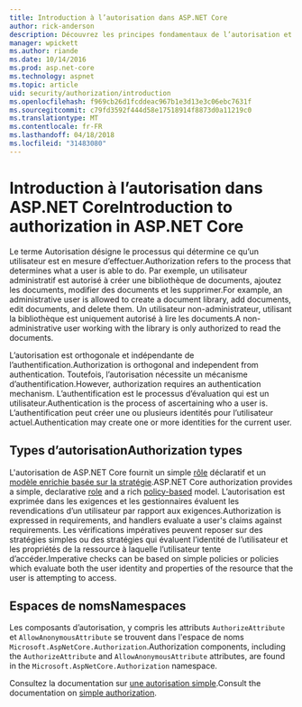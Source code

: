 ```yaml
---
title: Introduction à l’autorisation dans ASP.NET Core
author: rick-anderson
description: Découvrez les principes fondamentaux de l’autorisation et le fonctionnement des autorisations dans les applications ASP.NET Core.
manager: wpickett
ms.author: riande
ms.date: 10/14/2016
ms.prod: asp.net-core
ms.technology: aspnet
ms.topic: article
uid: security/authorization/introduction
ms.openlocfilehash: f969cb26d1fcddeac967b1e3d13e3c06ebc7631f
ms.sourcegitcommit: c79fd3592f444d58e17518914f8873d0a11219c0
ms.translationtype: MT
ms.contentlocale: fr-FR
ms.lasthandoff: 04/18/2018
ms.locfileid: "31483080"
---
```

# <a name="introduction-to-authorization-in-aspnet-core"></a><span data-ttu-id="cec2d-103">Introduction à l’autorisation dans ASP.NET Core</span><span class="sxs-lookup"><span data-stu-id="cec2d-103">Introduction to authorization in ASP.NET Core</span></span>

<a name="security-authorization-introduction"></a>

<span data-ttu-id="cec2d-104">Le terme Autorisation désigne le processus qui détermine ce qu’un utilisateur est en mesure d’effectuer.</span><span class="sxs-lookup"><span data-stu-id="cec2d-104">Authorization refers to the process that determines what a user is able to do.</span></span> <span data-ttu-id="cec2d-105">Par exemple, un utilisateur administratif est autorisé à créer une bibliothèque de documents, ajoutez les documents, modifier des documents et les supprimer.</span><span class="sxs-lookup"><span data-stu-id="cec2d-105">For example, an administrative user is allowed to create a document library, add documents, edit documents, and delete them.</span></span> <span data-ttu-id="cec2d-106">Un utilisateur non-administrateur, utilisant la bibliothèque est uniquement autorisé à lire les documents.</span><span class="sxs-lookup"><span data-stu-id="cec2d-106">A non-administrative user working with the library is only authorized to read the documents.</span></span>

<span data-ttu-id="cec2d-107">L’autorisation est orthogonale et indépendante de l’authentification.</span><span class="sxs-lookup"><span data-stu-id="cec2d-107">Authorization is orthogonal and independent from authentication.</span></span> <span data-ttu-id="cec2d-108">Toutefois, l’autorisation nécessite un mécanisme d’authentification.</span><span class="sxs-lookup"><span data-stu-id="cec2d-108">However, authorization requires an authentication mechanism.</span></span> <span data-ttu-id="cec2d-109">L’authentification est le processus d’évaluation qui est un utilisateur.</span><span class="sxs-lookup"><span data-stu-id="cec2d-109">Authentication is the process of ascertaining who a user is.</span></span> <span data-ttu-id="cec2d-110">L’authentification peut créer une ou plusieurs identités pour l’utilisateur actuel.</span><span class="sxs-lookup"><span data-stu-id="cec2d-110">Authentication may create one or more identities for the current user.</span></span>

## <a name="authorization-types"></a><span data-ttu-id="cec2d-111">Types d’autorisation</span><span class="sxs-lookup"><span data-stu-id="cec2d-111">Authorization types</span></span>

<span data-ttu-id="cec2d-112">L'autorisation de ASP.NET Core fournit un simple [rôle](xref:security/authorization/roles) déclaratif et un [modèle enrichie basée sur la stratégie](xref:security/authorization/policies).</span><span class="sxs-lookup"><span data-stu-id="cec2d-112">ASP.NET Core authorization provides a simple, declarative [role](xref:security/authorization/roles) and a rich [policy-based](xref:security/authorization/policies) model.</span></span> <span data-ttu-id="cec2d-113">L’autorisation est exprimée dans les exigences et les gestionnaires évaluent les revendications d’un utilisateur par rapport aux exigences.</span><span class="sxs-lookup"><span data-stu-id="cec2d-113">Authorization is expressed in requirements, and handlers evaluate a user's claims against requirements.</span></span> <span data-ttu-id="cec2d-114">Les vérifications impératives peuvent reposer sur des stratégies simples ou des stratégies qui évaluent l’identité de l’utilisateur et les propriétés de la ressource à laquelle l’utilisateur tente d’accéder.</span><span class="sxs-lookup"><span data-stu-id="cec2d-114">Imperative checks can be based on simple policies or policies which evaluate both the user identity and properties of the resource that the user is attempting to access.</span></span>

## <a name="namespaces"></a><span data-ttu-id="cec2d-115">Espaces de noms</span><span class="sxs-lookup"><span data-stu-id="cec2d-115">Namespaces</span></span>

<span data-ttu-id="cec2d-116">Les composants d’autorisation, y compris les attributs `AuthorizeAttribute` et `AllowAnonymousAttribute` se trouvent dans l'espace de noms `Microsoft.AspNetCore.Authorization`.</span><span class="sxs-lookup"><span data-stu-id="cec2d-116">Authorization components, including the `AuthorizeAttribute` and `AllowAnonymousAttribute` attributes, are found in the `Microsoft.AspNetCore.Authorization` namespace.</span></span>

<span data-ttu-id="cec2d-117">Consultez la documentation sur [une autorisation simple](xref:security/authorization/simple).</span><span class="sxs-lookup"><span data-stu-id="cec2d-117">Consult the documentation on [simple authorization](xref:security/authorization/simple).</span></span>
